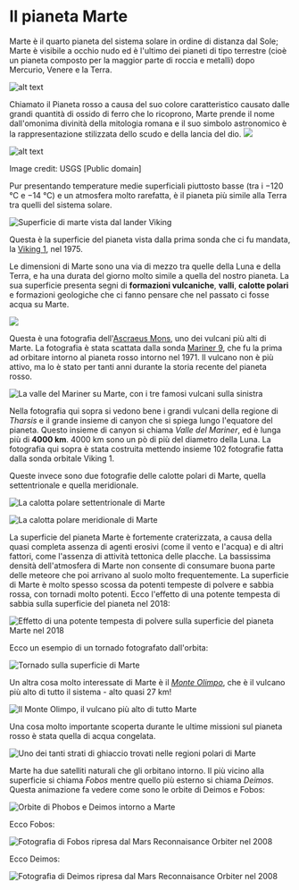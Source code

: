 Il pianeta Marte
=====

Marte è il quarto pianeta del sistema solare in ordine di distanza dal Sole; Marte è visibile a occhio nudo ed è l'ultimo dei pianeti di tipo terrestre (cioè un pianeta composto per la maggior parte di roccia e metalli) dopo Mercurio, Venere e la Terra. 



![alt text](./solar_system_graphic.jpg "Immagine del sistema solare")

Chiamato il Pianeta rosso a causa del suo colore caratteristico causato dalle grandi quantità di ossido di ferro che lo ricoprono, Marte prende il nome dall'omonima divinità della mitologia romana e il suo simbolo astronomico è la rappresentazione stilizzata dello scudo e della lancia del dio. ![](./mars_symbol.png)

![alt text](./2160px-Schiaparelli_Hemisphere_Enhanced.jpg "Marte, il pianeta rosso")

Image credit: USGS \[Public domain\]

Pur presentando temperature medie superficiali piuttosto basse (tra i −120 °C e −14 °C) e un atmosfera molto rarefatta, è il pianeta più simile alla Terra tra quelli del sistema solare.

![](./mars_viking.png "Superficie di marte vista dal lander Viking")

Questa è la superficie del pianeta vista dalla prima sonda che ci fu mandata, la [Viking 1](https://it.wikipedia.org/wiki/Programma_Viking), nel 1975.

Le dimensioni di Marte sono una via di mezzo tra quelle della Luna e della Terra, e ha una durata del giorno molto simile a quella del nostro pianeta. La sua superficie presenta segni di **formazioni vulcaniche**, **valli**, **calotte polari** e formazioni geologiche che ci fanno pensare che nel passato ci fosse acqua su Marte.

![](./volcano_of_mars.jpg)

Questa è una fotografia dell'[Ascraeus Mons](https://it.wikipedia.org/wiki/Ascraeus_Mons), uno dei vulcani più alti di Marte. La fotografia è stata scattata dalla sonda [Mariner 9](https://it.wikipedia.org/wiki/Mariner_9), che fu la prima ad orbitare intorno al pianeta rosso intorno nel 1971. Il vulcano non è più attivo, ma lo è stato per tanti anni durante la storia recente del pianeta rosso.

![](./Mars_Valles_Marineris.jpeg "La valle del Mariner su Marte, con i tre famosi vulcani sulla sinistra")

Nella fotografia qui sopra si vedono bene i grandi vulcani della regione di *Tharsis* e il grande insieme di canyon che si spiega lungo l'equatore del pianeta. Questo insieme di canyon si chiama *Valle del Mariner*, ed è lunga più di **4000 km**. 4000 km sono un pò di più del diametro della Luna. La fotografia qui sopra è stata costruita mettendo insieme 102 fotografie fatta dalla sonda orbitale Viking 1.

Queste invece sono due fotografie delle calotte polari di Marte, quella settentrionale e quella meridionale.

![](./Martian_north_polar_cap.jpg "La calotta polare settentrionale di Marte")

![](./South_Polar_Cap_of_Mars_during_Martian_South_summer_2000.jpg "La calotta polare meridionale di Marte")

La superficie del pianeta Marte è fortemente craterizzata, a causa della quasi completa assenza di agenti erosivi (come il vento e l'acqua) e di altri fattori, come l'assenza di attività tettonica delle placche. La bassissima densità dell'atmosfera di Marte non consente di consumare buona parte delle meteore che poi arrivano al suolo molto frequentemente. La superficie di Marte è molto spesso scossa da potenti tempeste di polvere e sabbia rossa, con tornadi molto potenti. Ecco l'effetto di una potente tempesta di sabbia sulla superficie del pianeta nel 2018:

![](./PIA22487-Mars-BeforeAfterDust-20180719.gif "Effetto di una potente tempesta di polvere sulla superficie del pianeta Marte nel 2018")

Ecco un esempio di un tornado fotografato dall'orbita:

![](21_the_serpent_dust_devil_on_mars_pia15116-br2.jpg "Tornado sulla superficie di Marte")

Un altra cosa molto interessate di Marte è il [*Monte Olimpo*](https://it.wikipedia.org/wiki/Olympus_Mons), che è il vulcano più alto di tutto il sistema - alto quasi 27 km!

![](./Olympus_mons.jpg "Il Monte Olimpo, il vulcano più alto di tutto Marte")

Una cosa molto importante scoperta durante le ultime missioni sul pianeta rosso è stata quella di acqua congelata.

![](PIA21465\_-\_North_Polar_Layers.jpg "Uno dei tanti strati di ghiaccio trovati nelle regioni polari di Marte")

Marte ha due satelliti naturali che gli orbitano intorno. Il più vicino alla superficie si chiama *Fobos* mentre quello più esterno si chiama *Deimos*. Questa animazione fa vedere come sono le orbite di Deimos e Fobos:

![](Orbits_of_Phobos_and_Deimos.gif "Orbite di Phobos e Deimos intorno a Marte")

Ecco Fobos:

![](221831main_PIA10368.png "Fotografia di Fobos ripresa dal Mars Reconnaisance Orbiter nel 2008")

Ecco Deimos:

![](Deimos-MRO.jpg "Fotografia di Deimos ripresa dal Mars Reconnaisance Orbiter nel 2008")
